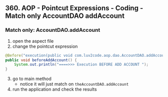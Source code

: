 ## 360. AOP - Pointcut Expressions - Coding - Match only AccountDAO addAccount

### Match only: AccountDAO.addAccount 
1. open the aspect file 
2. change the pointcut expression
```java
@Before("execution(public void com.luv2code.aop.dao.AccountDAO.addAccount())")
public void beforeAddAccount() {
    System.out.println("====>>> Execution BEFORE ADD ACCOUNT ");
}
```
3. go to main method
   * notice it will just match on `theAccountDAO.addAccount`
4. run the application and check the results 

